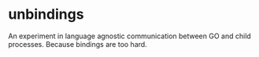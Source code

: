 # unbindings

An experiment in language agnostic communication between GO and child processes. Because bindings are too hard.
